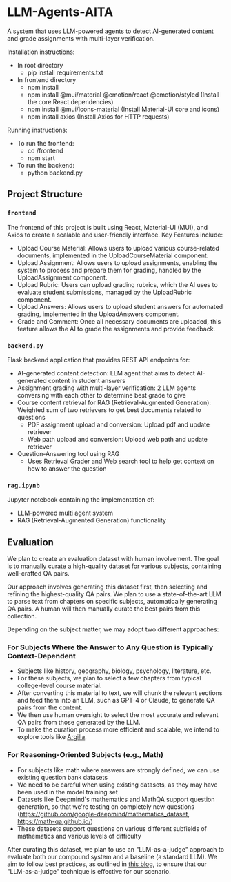 # LLM-Agents-AITA

A system that uses LLM-powered agents to detect AI-generated content and grade assignments with multi-layer verification.

Installation instructions:
- In root directory
    - pip install requirements.txt
- In frontend directory
    - npm install  
    - npm install @mui/material @emotion/react @emotion/styled   (Install the core React dependencies)
    - npm install @mui/icons-material     (Install Material-UI core and icons)
    - npm install axios    (Install Axios for HTTP requests)

 Running instructions:
 - To run the frontend:
    - cd /frontend
    - npm start
- To run the backend:
    - python backend.py   
 
## Project Structure

### `frontend`
The frontend of this project is built using React, Material-UI (MUI), and Axios to create a scalable and user-friendly interface.
Key Features include:
- Upload Course Material: Allows users to upload various course-related documents, implemented in the UploadCourseMaterial component.
- Upload Assignment: Allows users to upload assignments, enabling the system to process and prepare them for grading, handled by the UploadAssignment component.
- Upload Rubric: Users can upload grading rubrics, which the AI uses to evaluate student submissions, managed by the UploadRubric component.
- Upload Answers: Allows users to upload student answers for automated grading, implemented in the UploadAnswers component.
- Grade and Comment: Once all necessary documents are uploaded, this feature allows the AI to grade the assignments and provide feedback.

### `backend.py`
Flask backend application that provides REST API endpoints for:
- AI-generated content detection: LLM agent that aims to detect AI-generated content in student answers
- Assignment grading with multi-layer verification: 2 LLM agents conversing with each other to determine best grade to give
- Course content retrieval for RAG (Retrieval-Augmented Generation): Weighted sum of two retrievers to get best documents related to questions
    - PDF assignment upload and conversion:  Upload pdf and update retriever
    - Web path upload and conversion: Upload web path and update retriever
- Question-Answering tool using RAG
    - Uses Retrieval Grader and Web search tool to help get context on how to answer the question

### `rag.ipynb`
Jupyter notebook containing the implementation of:
- LLM-powered multi agent system
- RAG (Retrieval-Augmented Generation) functionality

## Evaluation
We plan to create an evaluation dataset with human involvement. The goal is to manually curate a high-quality dataset for various subjects, containing well-crafted QA pairs.

Our approach involves generating this dataset first, then selecting and refining the highest-quality QA pairs. We plan to use a state-of-the-art LLM to parse text from chapters on specific subjects, automatically generating QA pairs. A human will then manually curate the best pairs from this collection.

Depending on the subject matter, we may adopt two different approaches:

### For Subjects Where the Answer to Any Question is Typically Context-Dependent
- Subjects like history, geography, biology, psychology, literature, etc.
- For these subjects, we plan to select a few chapters from typical college-level course material.
- After converting this material to text, we will chunk the relevant sections and feed them into an LLM, such as GPT-4 or Claude, to generate QA pairs from the content.
- We then use human oversight to select the most accurate and relevant QA pairs from those generated by the LLM.
- To make the curation process more efficient and scalable, we intend to explore tools like [Argilla](https://github.com/argilla-io/argilla).

### For Reasoning-Oriented Subjects (e.g., Math) 
- For subjects like math where answers are strongly defined, we can use existing question bank datasets
- We need to be careful when using existing datasets, as they may have been used in the model training set
- Datasets like Deepmind's mathematics and MathQA support question generation, so that we're testing on completely new questions (https://github.com/google-deepmind/mathematics_dataset, https://math-qa.github.io/)
- These datasets support questions on various different subfields of mathematics and various levels of difficulty

After curating this dataset, we plan to use an "LLM-as-a-judge" approach to evaluate both our compound system and a baseline (a standard LLM). We aim to follow best practices, as outlined in [this blog](https://hamel.dev/blog/posts/llm-judge/), to ensure that our "LLM-as-a-judge" technique is effective for our scenario.
